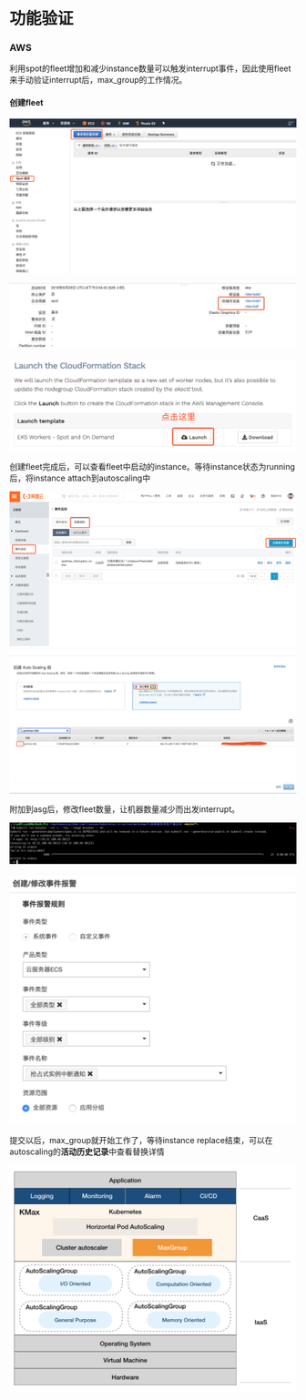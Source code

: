 # 功能验证

### AWS

利用spot的fleet增加和减少instance数量可以触发interrupt事件，因此使用fleet来手动验证interrupt后，max\_group的工作情况。

#### 创建fleet

![](../../.gitbook/assets/image.png)

![](../../.gitbook/assets/image%20%2860%29.png)

![](../../.gitbook/assets/image%20%2831%29.png)

创建fleet完成后，可以查看fleet中启动的instance。等待instance状态为running后，将instance attach到autoscaling中

![](../../.gitbook/assets/image%20%2851%29.png)

![](../../.gitbook/assets/image%20%2821%29.png)

附加到asg后，修改fleet数量，让机器数量减少而出发interrupt。

![](../../.gitbook/assets/image%20%2866%29.png)

![](../../.gitbook/assets/image%20%2820%29.png)

提交以后，max\_group就开始工作了，等待instance replace结束，可以在autoscaling的**活动历史记录**中查看替换详情

![](../../.gitbook/assets/image%20%2843%29.png)

